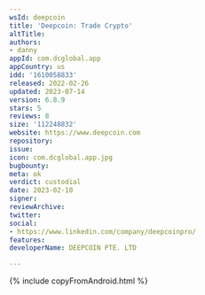 ```yaml
---
wsId: deepcoin
title: 'Deepcoin: Trade Crypto'
altTitle: 
authors:
- danny
appId: com.dcglobal.app
appCountry: us
idd: '1610058833'
released: 2022-02-26
updated: 2023-07-14
version: 6.8.9
stars: 5
reviews: 8
size: '112248832'
website: https://www.deepcoin.com
repository: 
issue: 
icon: com.dcglobal.app.jpg
bugbounty: 
meta: ok
verdict: custodial
date: 2023-02-10
signer: 
reviewArchive: 
twitter: 
social:
- https://www.linkedin.com/company/deepcoinpro/
features: 
developerName: DEEPCOIN PTE. LTD

---
```


{% include copyFromAndroid.html %}

